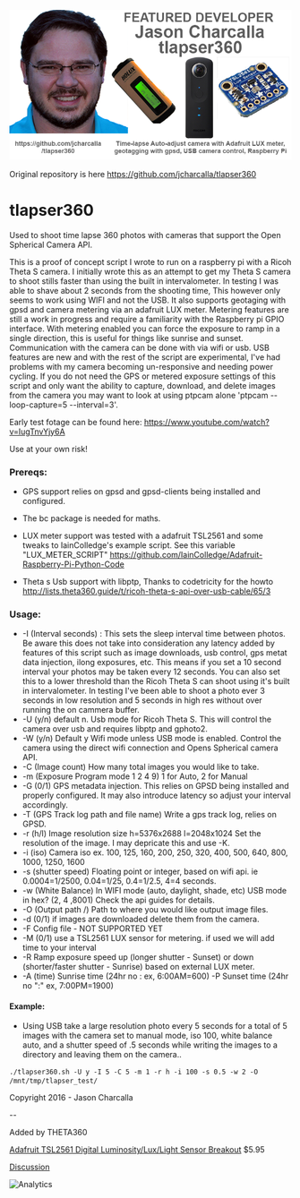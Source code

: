 ![](img/jason-charcalla-spotlight.png)

Original repository is here
https://github.com/jcharcalla/tlapser360

# tlapser360
Used to shoot time lapse 360 photos with cameras that support the Open Spherical Camera API.

This is a proof of concept script I wrote to run on  a raspberry pi with a Ricoh Theta S camera. I initially wrote this as an attempt to get my Theta S camera to shoot stills faster than using the built in intervalometer. In testing I was able to shave about 2 seconds from the shooting time, This however only seems to work using WIFI and not the USB. It also supports geotaging with gpsd and camera metering via an adafruit LUX meter. Metering features are still a work in progress and require a familiarity with the Raspberry pi GPIO interface. With metering enabled you can force the exposure to ramp in a single direction, this is useful for things like sunrise and sunset. Communication with the camera can be done with via wifi or usb. USB features are new and with the rest of the script are experimental, I've had problems with my camera becoming un-responsive and needing power cycling. If you do not need the GPS or metered exposure settings of this script and only want the ability to capture, download, and delete images from the camera you may want to look at using ptpcam alone 'ptpcam --loop-capture=5 --interval=3'.


Early test fotage can be found here: https://www.youtube.com/watch?v=IugTnvYjy6A

Use at your own risk!


### Prereqs:

- GPS support relies on gpsd and gpsd-clients being installed and configured.

- The bc package is needed for maths.

- LUX meter support was tested with a adafruit TSL2561 and some tweaks to IainColledge's
  example script. See this variable "LUX_METER_SCRIPT"
  https://github.com/IainColledge/Adafruit-Raspberry-Pi-Python-Code

- Theta s Usb support with libptp, Thanks to codetricity for the howto
  http://lists.theta360.guide/t/ricoh-theta-s-api-over-usb-cable/65/3



### Usage:

- -I (Interval seconds) : This sets the sleep interval time between photos. Be aware this does not take into consideration any latency added by features of this script such as image downloads, usb control, gps metat data injection, ilong exposures, etc. This means if you set a 10 second interval your photos may be taken every 12 seconds. You can also set this to a lower threshold than the Ricoh Theta S can shoot using it's built in intervalometer. In testing I've been able to shoot a photo ever 3 seconds in low resolution and 5 seconds in high res without over running the on cammera buffer.
- -U (y/n) default n. Usb mode for Ricoh Theta S. This will control the camera over usb and requires libptp and gphoto2.
- -W (y/n) Default y Wifi mode unless USB mode is enabled. Control the camera using the direct wifi connection and Opens Spherical camera API.
- -C (Image count) How many total images you would like to take.
- -m (Exposure Program mode 1 2 4 9) 1 for Auto, 2 for Manual
- -G (0/1) GPS metadata injection. This relies on GPSD being installed and properly configured. It may also introduce latency so adjust your interval accordingly.
- -T (GPS Track log path and file name) Write a gps track log, relies on GPSD.
- -r (h/l) Image resolution size h=5376x2688 l=2048x1024 Set the resolution of the image. I may depricate this and use -K.
- -i (iso) Camera iso ex. 100, 125, 160, 200, 250, 320, 400, 500, 640, 800, 1000, 1250, 1600
- -s (shutter speed) Floating point or integer, based on wifi api. ie 0.0004=1/2500, 0.04=1/25, 0.4=1/2.5, 4=4 seconds.
- -w (White Balance) In WIFI mode (auto, daylight, shade, etc) USB mode in hex? (2, 4 ,8001) Check the api guides for details.
- -O (Output path /) Path to where you would like output image files.
- -d (0/1) if images are downloaded delete them from the camera.
- -F Config file - NOT SUPPORTED YET
- -M (0/1) use a TSL2561 LUX sensor for metering. if used we will add time to your interval
- -R Ramp exposure speed up (longer shutter - Sunset) or down (shorter/faster shutter - Sunrise) based on external LUX meter.
- -A (time) Sunrise time (24hr no : ex, 6:00AM=600) -P Sunset time (24hr no ":" ex, 7:00PM=1900)

#### Example:
- Using USB take a large resolution photo every 5 seconds for a total of 5 images with the camera set to manual mode, iso 100, white balance auto, and a shutter speed of .5 seconds while writing the images to a directory and leaving them on the camera..

```
./tlapser360.sh -U y -I 5 -C 5 -m 1 -r h -i 100 -s 0.5 -w 2 -O /mnt/tmp/tlapser_test/
```
Copyright 2016 - Jason Charcalla

--

Added by THETA360

[Adafruit TSL2561 Digital Luminosity/Lux/Light Sensor Breakout](https://www.adafruit.com/products/439) $5.95

[Discussion](http://community.theta360.guide/t/live-leaf-peeping-digital-repeat-photography/507/10?u=codetricity)


![Analytics](https://ga-beacon.appspot.com/UA-73311422-5/tlapser360)
